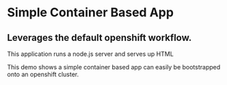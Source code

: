# Simple Container Based App 

## Leverages the default openshift workflow. 

This application runs a node.js server and serves up HTML

This demo shows a simple container based app can easily be bootstrapped onto an openshift cluster.

